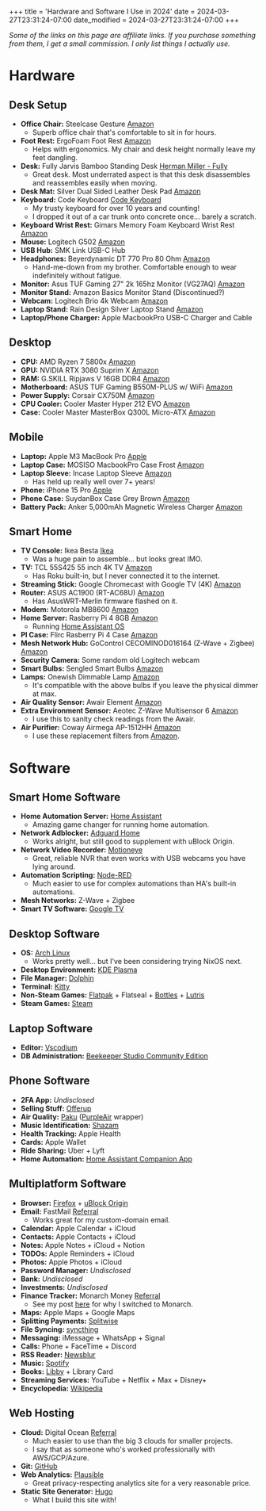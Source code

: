 +++
title = 'Hardware and Software I Use in 2024'
date = 2024-03-27T23:31:24-07:00
date_modified = 2024-03-27T23:31:24-07:00
+++

*Some of the links on this page are affiliate links. If you purchase something from them, I get a small commission. I only list things I actually use.*

# Hardware

## Desk Setup

- **Office Chair:** Steelcase Gesture [Amazon](https://www.amazon.com/Steelcase-442A40-5S25-Gesture-Graphite/dp/B016OIF2JU?dib=eyJ2IjoiMSJ9.eOtoDZVwar3G4EVPju5_QMJbim99hgz9D0La0E8PNZvB9uPQcg0iG5srYj-pjnBZ08Z0DwCVrWzKMqB0eHPrA5cipkHKNbqzif0M6Z5jgc071-soTOZkFfur3p98ZE6hvFoUGQCbmbSmYGucLHVcoH5sNmaa2ZfT1X3pXsNhz8ixcqssmoRTGEZdVv_73iVBXhOCnGPN4nH6ee4dvxmWeQ5Ysx0ylY9PMshtbedgOLGygr-r_7aMW7yDzndQvYkRc72rcRLNZhhPzJVIvbpGtIANSA6-2a_jEBlk4knbAoI.flwKJD5C6wWP-TcQHut2Zf9N2TvepQ4drLoF7eCrOIU&dib_tag=se&keywords=steelcase%2Bgesture&qid=1711343035&sr=8-5&th=1&linkCode=sl1&tag=mpeyton0e-20&linkId=4c98ed443b32456bb9753923ebbc6f20&language=en_US&ref_=as_li_ss_tl)
  - Superb office chair that's comfortable to sit in for hours.
- **Foot Rest:** ErgoFoam Foot Rest [Amazon](https://amzn.to/3VxIQNz)
  - Helps with ergonomics. My chair and desk height normally leave my feet dangling.
- **Desk:** Fully Jarvis Bamboo Standing Desk [Herman Miller - Fully](https://store.hermanmiller.com/standing-desks/jarvis-bamboo-standing-desk/2542428.html?lang=en_US)
  - Great desk. Most underrated aspect is that this desk disassembles and reassembles easily when moving.
- **Desk Mat:** Silver Dual Sided Leather Desk Pad [Amazon](https://amzn.to/43zzTFK)
- **Keyboard:** Code Keyboard [Code Keyboard](https://codekeyboards.com/)
  - My trusty keyboard for over 10 years and counting!
  - I dropped it out of a car trunk onto concrete once... barely a scratch.
- **Keyboard Wrist Rest:** Gimars Memory Foam Keyboard Wrist Rest [Amazon](https://amzn.to/4cyy6Vt)
- **Mouse:** Logitech G502 [Amazon](https://amzn.to/3ITnHpM)
- **USB Hub:** SMK Link USB-C Hub
- **Headphones:** Beyerdynamic DT 770 Pro 80 Ohm [Amazon](https://amzn.to/3TPJJzX)
  - Hand-me-down from my brother. Comfortable enough to wear indefinitely without fatigue.
- **Monitor:** Asus TUF Gaming 27" 2k 165hz Monitor (VG27AQ) [Amazon](https://amzn.to/3TSgBrT)
- **Monitor Stand:** Amazon Basics Monitor Stand (Discontinued?)
- **Webcam:** Logitech Brio 4k Webcam [Amazon](https://amzn.to/49a6yml)
- **Laptop Stand:** Rain Design Silver Laptop Stand [Amazon](https://amzn.to/3vAUA7k)
- **Laptop/Phone Charger:** Apple MacbookPro USB-C Charger and Cable

## Desktop

- **CPU:** AMD Ryzen 7 5800x [Amazon](https://amzn.to/43yIzfx)
- **GPU:** NVIDIA RTX 3080 Suprim X [Amazon](https://amzn.to/3xb4NrP)
- **RAM:** G.SKILL Ripjaws V 16GB DDR4 [Amazon](https://amzn.to/3TzeaZX)
- **Motherboard:** ASUS TUF Gaming B550M-PLUS w/ WiFi [Amazon](https://amzn.to/3TuZCdF)
- **Power Supply:** Corsair CX750M [Amazon](https://amzn.to/3PzOET6)
- **CPU Cooler:** Cooler Master Hyper 212 EVO [Amazon](https://amzn.to/3PBOH0v)
- **Case:** Cooler Master MasterBox Q300L Micro-ATX [Amazon](https://amzn.to/3TQtfaE)

## Mobile

- **Laptop:** Apple M3 MacBook Pro [Apple](https://www.apple.com/shop/buy-mac/macbook-pro)
- **Laptop Case:** MOSISO MacbookPro Case Frost [Amazon](https://amzn.to/3xivyKH)
- **Laptop Sleeve:** Incase Laptop Sleeve [Amazon](https://amzn.to/3TNg7mL)
  - Has held up really well over 7+ years!
- **Phone:** iPhone 15 Pro [Apple](https://www.apple.com/shop/buy-iphone/iphone-15-pro)
- **Phone Case:** SuydanBox Case Grey Brown [Amazon](https://amzn.to/3TzjTP8)
- **Battery Pack:** Anker 5,000mAh Magnetic Wireless Charger [Amazon](https://amzn.to/3IPujoY)

## Smart Home

- **TV Console:** Ikea Besta [Ikea](https://www.ikea.com/us/en/p/besta-tv-bench-with-doors-white-bjoerkoeviken-birch-veneer-s59422183/#content)
  - Was a huge pain to assemble... but looks great IMO.
- **TV:** TCL 55S425 55 inch 4K TV [Amazon](https://amzn.to/3vtwVpy)
  - Has Roku built-in, but I never connected it to the internet.
- **Streaming Stick:** Google Chromecast with Google TV (4K) [Amazon](https://amzn.to/3TVUArS)
- **Router:** ASUS AC1900 (RT-AC68U) [Amazon](https://amzn.to/49a9DTf)
  - Has AsusWRT-Merlin firmware flashed on it.
- **Modem:** Motorola MB8600 [Amazon](https://amzn.to/3TRCV4G)
- **Home Server:** Rasberry Pi 4 8GB [Amazon](https://amzn.to/4cwy5Bl)
  - Running [Home Assistant OS](https://www.home-assistant.io/installation/raspberrypi)
- **PI Case:** Flirc Rasberry Pi 4 Case [Amazon](https://amzn.to/3VBlXsP)
- **Mesh Network Hub:** GoControl CECOMINOD016164 (Z-Wave + Zigbee) [Amazon](https://amzn.to/3IY7lMk)
- **Security Camera:** Some random old Logitech webcam
- **Smart Bulbs:** Sengled Smart Bulbs [Amazon](https://amzn.to/3TDBENi)
- **Lamps:** Onewish Dimmable Lamp [Amazon](https://amzn.to/3Vxt71b)
  - It's compatible with the above bulbs if you leave the physical dimmer at max.
- **Air Quality Sensor:** Awair Element [Amazon](https://amzn.to/3TEsUq6)
- **Extra Environment Sensor:** Aeotec Z-Wave Multisensor 6 [Amazon](https://amzn.to/3IXwU02)
  - I use this to sanity check readings from the Awair.
- **Air Purifier:** Coway Airmega AP-1512HH [Amazon](https://amzn.to/3PBP0sg)
  - I use these replacement filters from [Amazon](https://amzn.to/3PBRneE).

# Software

## Smart Home Software
- **Home Automation Server:** [Home Assistant](https://www.home-assistant.io/)
  - Amazing game changer for running home automation.
- **Network Adblocker:** [Adguard Home](https://adguard.com/en/welcome.html)
  - Works alright, but still good to supplement with uBlock Origin.
- **Network Video Recorder:** [Motioneye](https://github.com/motioneye-project/motioneye)
  - Great, reliable NVR that even works with USB webcams you have lying around.
- **Automation Scripting:** [Node-RED](https://nodered.org/)
  - Much easier to use for complex automations than HA's built-in automations.
- **Mesh Networks:** Z-Wave + Zigbee
- **Smart TV Software:** [Google TV](https://tv.google/)

## Desktop Software
- **OS:** [Arch Linux](https://archlinux.org/)
  - Works pretty well... but I've been considering trying NixOS next.
- **Desktop Environment:** [KDE Plasma](https://kde.org/plasma-desktop/)
- **File Manager:** [Dolphin](https://apps.kde.org/dolphin/)
- **Terminal:** [Kitty](https://sw.kovidgoyal.net/kitty/)
- **Non-Steam Games:** [Flatpak](https://www.flatpak.org/) + Flatseal + [Bottles](https://usebottles.com/) + [Lutris](https://lutris.net/)
- **Steam Games:** [Steam](https://store.steampowered.com/)

## Laptop Software

- **Editor:** [Vscodium](https://vscodium.com/)
- **DB Administration:** [Beekeeper Studio Community Edition](https://github.com/beekeeper-studio/beekeeper-studio)

## Phone Software

- **2FA App:** *Undisclosed*
- **Selling Stuff:** [Offerup](https://offerup.com/)
- **Air Quality:** [Paku](https://paku.app/) ([PurpleAir](https://www2.purpleair.com/) wrapper)
- **Music Identification:** [Shazam](https://www.shazam.com/)
- **Health Tracking:** Apple Health
- **Cards:** Apple Wallet
- **Ride Sharing:** Uber + Lyft
- **Home Automation:** [Home Assistant Companion App](https://companion.home-assistant.io/)

## Multiplatform Software

- **Browser:** [Firefox](https://www.mozilla.org/en-US/firefox/new/) + [uBlock Origin](https://ublockorigin.com/)
- **Email:** FastMail [Referral](https://ref.fm/u29809832)
  - Works great for my custom-domain email.
- **Calendar:** Apple Calendar + iCloud
- **Contacts:** Apple Contacts + iCloud
- **Notes:** Apple Notes + iCloud + Notion
- **TODOs:** Apple Reminders + iCloud
- **Photos:** Apple Photos + iCloud
- **Password Manager:** *Undisclosed*
- **Bank:** *Undisclosed*
- **Investments:** *Undisclosed*
- **Finance Tracker:** Monarch Money [Referral](https://www.monarchmoney.com/referral/1o7b8u5y8f)
  - See my post [here](/posts/plaintext_accounting_to_saas) for why I switched to Monarch.
- **Maps:** Apple Maps + Google Maps
- **Splitting Payments:** [Splitwise](https://www.splitwise.com/)
- **File Syncing:** [syncthing](https://syncthing.net/)
- **Messaging:** iMessage + WhatsApp + Signal
- **Calls:** Phone + FaceTime + Discord
- **RSS Reader:** [Newsblur](https://www.newsblur.com/)
- **Music:** [Spotify](https://spotify.com/)
- **Books:** [Libby](https://libbyapp.com) + Library Card
- **Streaming Services:** YouTube + Netflix + Max + Disney+
- **Encyclopedia:** [Wikipedia](https://www.wikipedia.org/)

## Web Hosting

- **Cloud:** Digital Ocean [Referral](https://m.do.co/c/24abe0d00e81)
  - Much easier to use than the big 3 clouds for smaller projects.
  - I say that as someone who's worked professionally with AWS/GCP/Azure.
- **Git:** [GitHub](https://github.com/)
- **Web Analytics:** [Plausible](https://plausible.io)
  - Great privacy-respecting analytics site for a very reasonable price.
- **Static Site Generator:** [Hugo](https://gohugo.io/)
  - What I build this site with!
